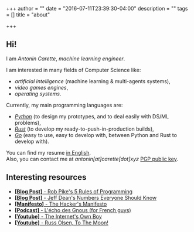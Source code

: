 +++
author = ""
date = "2016-07-11T23:39:30-04:00"
description = ""
tags = []
title = "about"

+++

## Hi!

I am <em>Antonin Carette</em>, <em>machine learning engineer</em>.

I am interested in many fields of Computer Science like:

* <em>artificial intelligence</em> (machine learning & multi-agents systems),
* <em>video games engines</em>,
* <em>operating systems</em>.

Currently, my main programming languages are:

* <em>[Python](https://www.python.org)</em> (to design my prototypes, and to deal easily with DS/ML problems),  
* <em>[Rust](https://rust-lang.org)</em> (to develop my ready-to-push-in-production builds),
* <em>[Go](https://golang.org)</em> (easy to use, easy to develop with, between Python and Rust to develop with).

You can find my resume [in English](/CARETTE_EN_cv.pdf).  
Also, you can contact me at _antonin[at]carette[dot]xyz_ [PGP public key](/antonin@carette.xyz.asc).

## Interesting resources
* [**[Blog Post]** - Rob Pike's 5 Rules of Programming](http://users.ece.utexas.edu/~adnan/pike.html)
* [**[Blog Post]** - Jeff Dean's Numbers Everyone Should Know](http://highscalability.com/numbers-everyone-should-know)
* [**[Manifesto]** - The Hacker's Manifesto](https://www.usc.edu/~douglast/202/lecture23/manifesto.html)
* [**[Podcast]** - L'écho des Gnous (for French guys)](http://ludovic.grossard.fr/feed/podcast/lecho-des-gnous)
* [**[Youtube]** - The Internet's Own Boy](https://www.youtube.com/watch?v=9vz06QO3UkQ)
* [**[Youtube]** - Russ Olsen, To The Moon!](https://www.youtube.com/watch?v=4Sso4HtvJsw)
